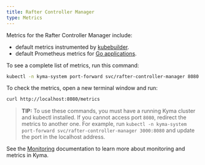 ```yaml
---
title: Rafter Controller Manager
type: Metrics
---
```


Metrics for the Rafter Controller Manager include:

- default metrics instrumented by [kubebuilder](https://book.kubebuilder.io/).
- default Prometheus metrics for [Go applications](https://prometheus.io/docs/guides/go-application/).

To see a complete list of metrics, run this command:

```bash
kubectl -n kyma-system port-forward svc/rafter-controller-manager 8080
```

To check the metrics, open a new terminal window and run:

```bash
curl http://localhost:8080/metrics
```

> **TIP:** To use these commands, you must have a running Kyma cluster and kubectl installed. If you cannot access port `8080`, redirect the metrics to another one. For example, run `kubectl -n kyma-system port-forward svc/rafter-controller-manager 3000:8080` and update the port in the localhost address.

See the [Monitoring](https://kyma-project.io/docs/components/monitoring/) documentation to learn more about monitoring and metrics in Kyma.
